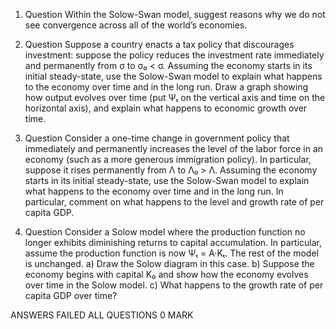 1. Question
Within the Solow-Swan model, suggest reasons why we do not see convergence across all of the world’s economies.

2. Question
Suppose a country enacts a tax policy that discourages investment: suppose the policy reduces the investment rate immediately and permanently from σ to σ₀ < σ. Assuming the economy starts in its initial steady-state, use the Solow-Swan model to explain what happens to the economy over time and in the long run. Draw a graph showing how output evolves over time (put Ψₜ on the vertical axis and time on the horizontal axis), and explain what happens to economic growth over time.

3. Question
Consider a one-time change in government policy that immediately and permanently increases the level of the labor force in an economy (such as a more generous immigration policy). In particular, suppose it rises permanently from Λ to Λ₀ > Λ. Assuming the economy starts in its initial steady-state, use the Solow-Swan model to explain what happens to the economy over time and in the long run. In particular, comment on what happens to the level and growth rate of per capita GDP.

4. Question
Consider a Solow model where the production function no longer exhibits diminishing returns to capital accumulation. In particular, assume the production function is now Ψₜ = A·Kₜ. The rest of the model is unchanged.
a) Draw the Solow diagram in this case.
b) Suppose the economy begins with capital K₀ and show how the economy evolves over time in the Solow model.
c) What happens to the growth rate of per capita GDP over time?





ANSWERS
FAILED ALL QUESTIONS 0 MARK
